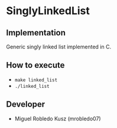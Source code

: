 # SinglyLinkedList

## Implementation
Generic singly linked list implemented in C.

## How to execute
- `make linked_list`
- `./linked_list`

## Developer
- Miguel Robledo Kusz (mrobledo07)
